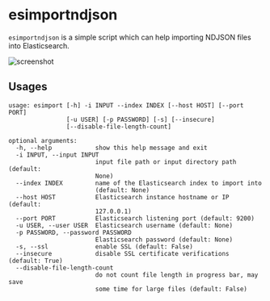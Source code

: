 # esimportndjson

`esimportndjson` is a simple script which can help importing NDJSON files into Elasticsearch.

![screenshot](https://user-images.githubusercontent.com/21986859/111720569-0fe28300-8856-11eb-8b8d-36a763045423.png)

## Usages

```console
usage: esimport [-h] -i INPUT --index INDEX [--host HOST] [--port PORT]
                [-u USER] [-p PASSWORD] [-s] [--insecure]
                [--disable-file-length-count]

optional arguments:
  -h, --help            show this help message and exit
  -i INPUT, --input INPUT
                        input file path or input directory path (default:
                        None)
  --index INDEX         name of the Elasticsearch index to import into
                        (default: None)
  --host HOST           Elasticsearch instance hostname or IP (default:
                        127.0.0.1)
  --port PORT           Elasticsearch listening port (default: 9200)
  -u USER, --user USER  Elasticsearch username (default: None)
  -p PASSWORD, --password PASSWORD
                        Elasticsearch password (default: None)
  -s, --ssl             enable SSL (default: False)
  --insecure            disable SSL certificate verifications (default: True)
  --disable-file-length-count
                        do not count file length in progress bar, may save
                        some time for large files (default: False)
```
